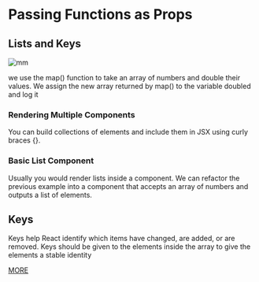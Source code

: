 # Passing Functions as Props

## Lists and Keys

![mm](https://th.bing.com/th/id/OIP.GKJ7AJKojQrYpx5NTAixgwHaD4?pid=ImgDet&rs=1)

we use the map() function to take an array of numbers and double their values. We assign the new array returned by map() to the variable doubled and log it

### Rendering Multiple Components

You can build collections of elements and include them in JSX using curly braces {}.

### Basic List Component

Usually you would render lists inside a component.
We can refactor the previous example into a component that accepts an array of numbers and outputs a list of elements.

## Keys

Keys help React identify which items have changed, are added, or are removed. Keys should be given to the elements inside the array to give the elements a stable identity

[MORE](https://reactjs.org/docs/lists-and-keys.html)
